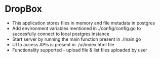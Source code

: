 # DropBox

- This application stores files in memory and file metadata in postgres
- Add environment variables mentioned in ./config/config.go to succesfully connect to local postgres instance
- Start server by running the main function present in ./main.go
- UI to access APIs is present in ./ui/index.html file
- Functionality supported - upload file & list files uploaded by user